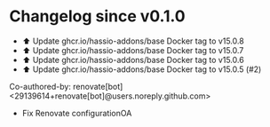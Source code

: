 # Changelog since v0.1.0
- ⬆️ Update ghcr.io/hassio-addons/base Docker tag to v15.0.8 
- ⬆️ Update ghcr.io/hassio-addons/base Docker tag to v15.0.7 
- ⬆️ Update ghcr.io/hassio-addons/base Docker tag to v15.0.6 
- ⬆️ Update ghcr.io/hassio-addons/base Docker tag to v15.0.5 (#2)

Co-authored-by: renovate[bot] <29139614+renovate[bot]@users.noreply.github.com> 
- Fix Renovate configurationOA 
